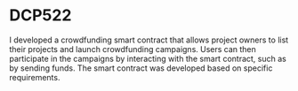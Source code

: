 # DCP522

I developed a crowdfunding smart contract that allows project owners to list their projects and launch crowdfunding campaigns. Users can then participate in the campaigns by interacting with the smart contract, such as by sending funds. The smart contract was developed based on specific requirements.
